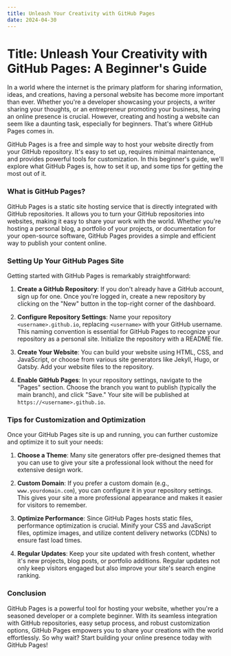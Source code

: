 ```yaml
---
title: Unleash Your Creativity with GitHub Pages
date: 2024-04-30
---
```


# Title: Unleash Your Creativity with GitHub Pages: A Beginner's Guide

In a world where the internet is the primary platform for sharing information, ideas, and creations, having a personal website has become more important than ever. Whether you're a developer showcasing your projects, a writer sharing your thoughts, or an entrepreneur promoting your business, having an online presence is crucial. However, creating and hosting a website can seem like a daunting task, especially for beginners. That's where GitHub Pages comes in.

GitHub Pages is a free and simple way to host your website directly from your GitHub repository. It's easy to set up, requires minimal maintenance, and provides powerful tools for customization. In this beginner's guide, we'll explore what GitHub Pages is, how to set it up, and some tips for getting the most out of it.

### What is GitHub Pages?

GitHub Pages is a static site hosting service that is directly integrated with GitHub repositories. It allows you to turn your GitHub repositories into websites, making it easy to share your work with the world. Whether you're hosting a personal blog, a portfolio of your projects, or documentation for your open-source software, GitHub Pages provides a simple and efficient way to publish your content online.

### Setting Up Your GitHub Pages Site

Getting started with GitHub Pages is remarkably straightforward:

1. **Create a GitHub Repository**: If you don't already have a GitHub account, sign up for one. Once you're logged in, create a new repository by clicking on the "New" button in the top-right corner of the dashboard.

2. **Configure Repository Settings**: Name your repository `<username>.github.io`, replacing `<username>` with your GitHub username. This naming convention is essential for GitHub Pages to recognize your repository as a personal site. Initialize the repository with a README file.

3. **Create Your Website**: You can build your website using HTML, CSS, and JavaScript, or choose from various site generators like Jekyll, Hugo, or Gatsby. Add your website files to the repository.

4. **Enable GitHub Pages**: In your repository settings, navigate to the "Pages" section. Choose the branch you want to publish (typically the main branch), and click "Save." Your site will be published at `https://<username>.github.io`.

### Tips for Customization and Optimization

Once your GitHub Pages site is up and running, you can further customize and optimize it to suit your needs:

1. **Choose a Theme**: Many site generators offer pre-designed themes that you can use to give your site a professional look without the need for extensive design work.

2. **Custom Domain**: If you prefer a custom domain (e.g., `www.yourdomain.com`), you can configure it in your repository settings. This gives your site a more professional appearance and makes it easier for visitors to remember.

3. **Optimize Performance**: Since GitHub Pages hosts static files, performance optimization is crucial. Minify your CSS and JavaScript files, optimize images, and utilize content delivery networks (CDNs) to ensure fast load times.

4. **Regular Updates**: Keep your site updated with fresh content, whether it's new projects, blog posts, or portfolio additions. Regular updates not only keep visitors engaged but also improve your site's search engine ranking.

### Conclusion

GitHub Pages is a powerful tool for hosting your website, whether you're a seasoned developer or a complete beginner. With its seamless integration with GitHub repositories, easy setup process, and robust customization options, GitHub Pages empowers you to share your creations with the world effortlessly. So why wait? Start building your online presence today with GitHub Pages!
